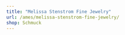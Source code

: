 ```yaml
---
title: "Melissa Stenstrom Fine Jewelry"
url: /ames/melissa-stenstrom-fine-jewelry/
shop: Schmuck
---
```

